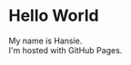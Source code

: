 
<html>
<body>
<h1>Hello World</h1>
<p>My name is Hansie.<br>I'm hosted with GitHub Pages.</p>
</body>
</html>
